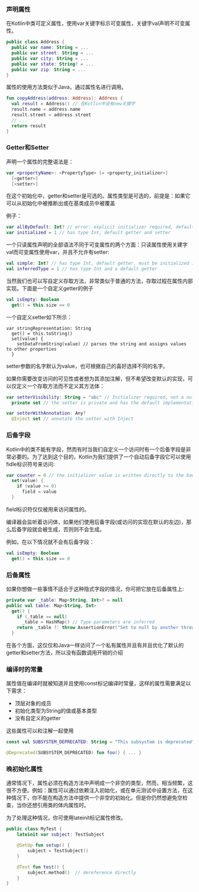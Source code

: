 ### 声明属性
在Kotlin中类可定义属性，使用var关键字标示可变属性，关键字val声明不可变属性。
```Kotlin
public class Address { 
  public var name: String = ...
  public var street: String = ...
  public var city: String = ...
  public var state: String? = ...
  public var zip: String = ...
}
```

属性的使用方法类似于Java，通过属性名进行调用。
```Kotlin
fun copyAddress(address: Address): Address {
  val result = Address() // 在Kotlin中没有new关键字
  result.name = address.name
  result.street = address.street
  // ...
  return result
}
```

### Getter和Setter
声明一个属性的完整语法是：

```Kotlin
var <propertyName>: <PropertyType> [= <property_initializer>]
  [<getter>]
  [<setter>]
```

在这个初始化中，getter和setter是可选的。属性类型是可选的，前提是：如果它可以从初始化中被推断出或在基类成员中被覆盖

例子：
```Kotlin
var allByDefault: Int? // error: explicit initializer required, default getter and setter implied
var initialized = 1 // has type Int, default getter and setter
```
一个只读属性声明的全部语法不同于可变属性的两个方面：只读属性使用关建字
val而可变属性使用var，并且不允许有setter:
```Kotlin
val simple: Int? // has type Int, default getter, must be initialized in constructor
val inferredType = 1 // has type Int and a default getter
```

当然我们也可以写自定义存取方法，非常类似于普通的方法，存取过程在属性内部实现。下面是一个自定义getter的例子
```Kotlin
val isEmpty: Boolean
  get() = this.size == 0
```

一个自定义setter如下所示：
```Kitlin
var stringRepresentation: String
  get() = this.toString()
  set(value) {
    setDataFromString(value) // parses the string and assigns values to other properties
  }
```

setter参数的名字默认为value，也可根据自己的喜好选择不同的名字。

如果你需要改变访问的可见性或者想为其添加注解，但不希望改变默认的实现，可以仅定义一个存取方法而不定义其方法体：
```Kotlin
var setterVisibility: String = "abc" // Initializer required, not a nullable type
  private set // the setter is private and has the default implementation

var setterWithAnnotation: Any?
  @Inject set // annotate the setter with Inject
```

### 后备字段
Kotlin中的类不能有字段，然而有时当我们自定义一个访问时有一个后备字段是非常必要的。为了达到这个目的，Kotlin为我们提供了一个自动后备字段它可以使用fidle标识符号来访问:
```Kotlin
var counter = 0 // the initializer value is written directly to the backing field
  set(value) {
    if (value >= 0)
      field = value
  }
```

field标识符仅仅被用来访问属性的。

编译器会监听着访问体，如果他们使用后备字段(或访问的实现在默认的左边)，那么后备字段就会被生成，否则则不会生成。

例如，在以下情况就不会有后备字段：
```Kotlin
val isEmpty: Boolean
  get() = this.size == 0
```

### 后备属性
如果你想做一些事情不适合于这种隐式字段的情况，你可把它放在后备属性上:
```Kotlin
private var _table: Map<String, Int>? = null
public val table: Map<String, Int>
  get() {
    if (_table == null)
      _table = HashMap() // Type parameters are inferred
    return _table ?: throw AssertionError("Set to null by another thread")
  }
```
在各个方面，这仅仅和Java一样访问了一个私有属性并且有并且优化了默认的getter和setter方法，所以没有函数调用开销的介绍

### 编译时的常量
属性值在编译时就被知道并且使用const标记编译时常量，这样的属性需要满足以下需求：
- 顶层对象的成员
- 初始化类型为String的值或基本类型
- 没有自定义的getter

这些属性可以和注解一起使用
```Kotlin
const val SUBSYSTEM_DEPRECATED: String = "This subsystem is deprecated"

@Deprecated(SUBSYSTEM_DEPRECATED) fun foo() { ... }

```

### 晚初始化属性
通常情况下，属性必须在构造方法中声明成一个非空的类型，然而，相当频繁，这很不方便。例如：属性可以通过依赖注入初始化，或在单元测试中设置方法，在这种情况下，你不能在构造方法中提供一个非空的初始化。但是你仍然想避免空检查，当你还想引用类的体内属性时。

为了处理这种情况，你可使用lateinit标记属性修改。
```Kotlin
public class MyTest {
    lateinit var subject: TestSubject

    @SetUp fun setup() {
        subject = TestSubject()
    }

    @Test fun test() {
        subject.method()  // dereference directly
    }
}

```
